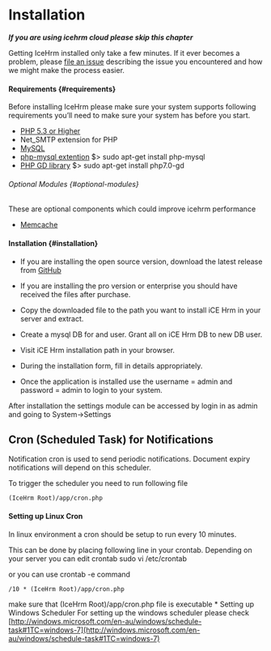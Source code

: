 # Installation

**_If you are using icehrm cloud please skip this chapter_**

Getting IceHrm installed only take a few minutes. If it ever becomes a problem, please [file an issue](https://github.com/gamonoid/icehrm/issues/new) describing the issue you encountered and how we might make the process easier.

#### Requirements {#requirements}

Before installing IceHrm please make sure your system supports following requirements you’ll need to make sure your system has before you start.

* [PHP 5.3 or Higher](http://php.net/)
* Net\_SMTP extension for PHP
* [MySQL](http://dev.mysql.com/downloads/)
* [php-mysql extention](http://php.net/manual/en/mysqli.installation.php)
$&gt; sudo apt-get install php-mysql
* [PHP GD library](http://php.net/manual/en/mysqli.installation.php)
$&gt; sudo apt-get install php7.0-gd

###### Optional Modules {#optional-modules}

These are optional components which could improve icehrm performance

* [Memcache](https://www.digitalocean.com/community/tutorials/how-to-install-and-use-memcache-on-ubuntu-14-04)

#### Installation {#installation}

* If you are installing the open source version, download the latest release from [GitHub](https://github.com/gamonoid/icehrm/releases/latest)

* If you are installing the pro version or enterprise you should have received the files after purchase.

* Copy the downloaded file to the path you want to install iCE Hrm in your server and extract.

* Create a mysql DB for and user. Grant all on iCE Hrm DB to new DB user.

* Visit iCE Hrm installation path in your browser.

* During the installation form, fill in details appropriately.

* Once the application is installed use the username = admin and password = admin to login to your system.


After installation the settings module can be accessed by login in as admin and going to System->Settings


## Cron (Scheduled Task) for Notifications

Notification cron is used to send periodic notifications. Document expiry notifications will depend on this scheduler.

To trigger the scheduler you need to run following file

```
(IceHrm Root)/app/cron.php
```

#### Setting up Linux Cron
In linux environment a cron should be setup to run every 10 minutes.

This can be done by placing following line in your crontab. Depending on your server you can edit crontab sudo vi /etc/crontab

or you can use crontab -e command

```
/10 * (IceHrm Root)/app/cron.php
```

make sure that (IceHrm Root)/app/cron.php file is executable *
Setting up Windows Scheduler
For setting up the windows scheduler please check [http://windows.microsoft.com/en-au/windows/schedule-task#1TC=windows-7](http://windows.microsoft.com/en-au/windows/schedule-task#1TC=windows-7)


